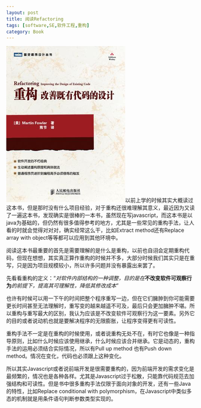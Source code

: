 ```yaml
---
layout: post
title: 阅读Refactoring
tags: [software,SE,软件工程,重构]
category: Book
---
```


![Refactoring](/img/post/refactoring.jpg)以前上学的时候其实大概读过这本书，但是那时没有什么项目经验，对于重构还很难理解其意义，最近因为又读了一遍这本书，发现确实是很棒的一本书，虽然现在写javascript，而这本书是以java为基础的，但仍然有很多值得参考的地方，尤其是一些常见的重构手法，让人看的时就会觉得对对对，确实经常这么干，比如Extract method还有Replace array with object等等都可以应用到其他环境中。

阅读这本书最重要的首先是需要理解的是什么是重构，以前也自诩会定期重构代码，但现在想想，其实真正算作重构的时候并不多，大部分时候我们其实只是在重写，只是因为项目规模较小，所以许多问题并没有暴露出来罢了。

先看看重构的定义：“*对软件内部结构的一种调整，目的是在***不改变软件可观察行为***的前提下，提高其可理解性，降低其修改成本*”
<!-- more -->
也许有时候可以用一下午的时间把整个程序重写一边，但在它们臃肿到你可能需要更长时间甚至无法理解时，重写变的越来越遥不可及，最后只会更加臃肿不堪。所以重构与重写最大的区别，我认为应该是不改变软件可观察行为这一要素。另外它的目的或者说动机也就是要解决程序的无限膨胀，让程序变得更有可读性。

重构手法不一定是在重构的时候使用，或者说重构无处不在，有时它也像是一种指导原则，比如什么时候应该使用继承，什么时候应该合并继承。它是动态的，重构手法的运用必须结合实际情况，所以有Pull up method 也有Push down method。情况在变化，代码也必须跟上这种变化。

所以其实Javascript或者说前端开发是很需要重构的，因为前端开发的需求变化是最频繁的，情况也是各种各样。尤其是Javascript过于松散，只能靠代码规范去加强结构和可读性。但是书中很多重构手法仅限于面向对象的开发，还有一些Java的特性，比如Replace conditional with polymorphism，在Javascript中类似多态的机制就是用条件语句判断参数类型实现的。

